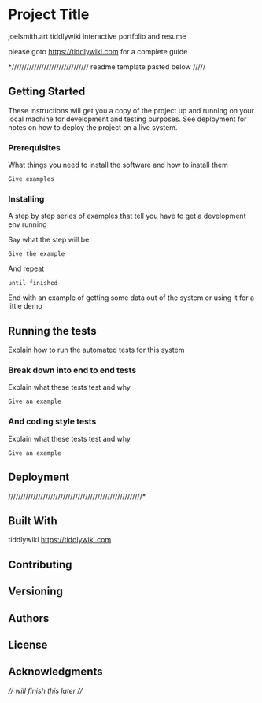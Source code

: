 # Project Title
joelsmith.art tiddlywiki interactive portfolio and resume 

please goto https://tiddlywiki.com 
for a complete guide


*///////////////////////////////  readme template pasted below /////
## Getting Started

These instructions will get you a copy of the project up and running on your local machine for development and testing purposes. See deployment for notes on how to deploy the project on a live system.

### Prerequisites

What things you need to install the software and how to install them

```
Give examples
```

### Installing

A step by step series of examples that tell you have to get a development env running

Say what the step will be

```
Give the example
```

And repeat

```
until finished
```

End with an example of getting some data out of the system or using it for a little demo

## Running the tests

Explain how to run the automated tests for this system

### Break down into end to end tests

Explain what these tests test and why

```
Give an example
```

### And coding style tests

Explain what these tests test and why

```
Give an example
```

## Deployment
//////////////////////////////////////////////////////*

## Built With
tiddlywiki 
https://tiddlywiki.com

## Contributing
## Versioning
## Authors
## License
## Acknowledgments

*// will finish this later //*

